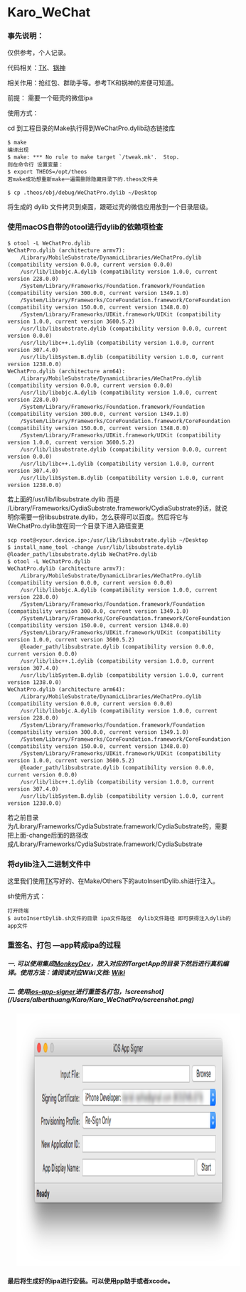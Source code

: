 # Karo_WeChat	

### 事先说明：	

仅供参考，个人记录。

代码相关：[TK](https://github.com/TKkk-iOSer)、[锅神](https://github.com/buginux)

相关作用：抢红包、群助手等。参考TK和锅神的库便可知道。

前提： 需要一个砸壳的微信ipa

使用方式：

cd 到工程目录的Make执行得到WeChatPro.dylib动态链接库

```shell
$ make 
编译出现
$ make: *** No rule to make target `/tweak.mk'.  Stop.  
则在命令行 设置变量：
$ export THEOS=/opt/theos  
若make成功想重新make一遍需删除隐藏目录下的.theos文件夹
```

```shell
$ cp .theos/obj/debug/WeChatPro.dylib ~/Desktop
```

将生成的 dylib 文件拷贝到桌面，跟砸过壳的微信应用放到一个目录层级。

### 使用macOS自带的otool进行dylib的依赖项检查

```shell
$ otool -L WeChatPro.dylib
WeChatPro.dylib (architecture armv7):
	/Library/MobileSubstrate/DynamicLibraries/WeChatPro.dylib (compatibility version 0.0.0, current version 0.0.0)
	/usr/lib/libobjc.A.dylib (compatibility version 1.0.0, current version 228.0.0)
	/System/Library/Frameworks/Foundation.framework/Foundation (compatibility version 300.0.0, current version 1349.1.0)
	/System/Library/Frameworks/CoreFoundation.framework/CoreFoundation (compatibility version 150.0.0, current version 1348.0.0)
	/System/Library/Frameworks/UIKit.framework/UIKit (compatibility version 1.0.0, current version 3600.5.2)
	/usr/lib/libsubstrate.dylib (compatibility version 0.0.0, current version 0.0.0)
	/usr/lib/libc++.1.dylib (compatibility version 1.0.0, current version 307.4.0)
	/usr/lib/libSystem.B.dylib (compatibility version 1.0.0, current version 1238.0.0)
WeChatPro.dylib (architecture arm64):
	/Library/MobileSubstrate/DynamicLibraries/WeChatPro.dylib (compatibility version 0.0.0, current version 0.0.0)
	/usr/lib/libobjc.A.dylib (compatibility version 1.0.0, current version 228.0.0)
	/System/Library/Frameworks/Foundation.framework/Foundation (compatibility version 300.0.0, current version 1349.1.0)
	/System/Library/Frameworks/CoreFoundation.framework/CoreFoundation (compatibility version 150.0.0, current version 1348.0.0)
	/System/Library/Frameworks/UIKit.framework/UIKit (compatibility version 1.0.0, current version 3600.5.2)
	/usr/lib/libsubstrate.dylib (compatibility version 0.0.0, current version 0.0.0)
	/usr/lib/libc++.1.dylib (compatibility version 1.0.0, current version 307.4.0)
	/usr/lib/libSystem.B.dylib (compatibility version 1.0.0, current version 1238.0.0)
```

若上面的/usr/lib/libsubstrate.dylib 而是 /Library/Frameworks/CydiaSubstrate.framework/CydiaSubstrate的话，就说明你需要一份libsubstrate.dylib，怎么获得可以百度。然后将它与WeChatPro.dylib放在同一个目录下进入路径变更

```shell
scp root@<your.device.ip>:/usr/lib/libsubstrate.dylib ~/Desktop
$ install_name_tool -change /usr/lib/libsubstrate.dylib @loader_path/libsubstrate.dylib WeChatPro.dylib
$ otool -L WeChatPro.dylib
WeChatPro.dylib (architecture armv7):
	/Library/MobileSubstrate/DynamicLibraries/WeChatPro.dylib (compatibility version 0.0.0, current version 0.0.0)
	/usr/lib/libobjc.A.dylib (compatibility version 1.0.0, current version 228.0.0)
	/System/Library/Frameworks/Foundation.framework/Foundation (compatibility version 300.0.0, current version 1349.1.0)
	/System/Library/Frameworks/CoreFoundation.framework/CoreFoundation (compatibility version 150.0.0, current version 1348.0.0)
	/System/Library/Frameworks/UIKit.framework/UIKit (compatibility version 1.0.0, current version 3600.5.2)
	@loader_path/libsubstrate.dylib (compatibility version 0.0.0, current version 0.0.0)
	/usr/lib/libc++.1.dylib (compatibility version 1.0.0, current version 307.4.0)
	/usr/lib/libSystem.B.dylib (compatibility version 1.0.0, current version 1238.0.0)
WeChatPro.dylib (architecture arm64):
	/Library/MobileSubstrate/DynamicLibraries/WeChatPro.dylib (compatibility version 0.0.0, current version 0.0.0)
	/usr/lib/libobjc.A.dylib (compatibility version 1.0.0, current version 228.0.0)
	/System/Library/Frameworks/Foundation.framework/Foundation (compatibility version 300.0.0, current version 1349.1.0)
	/System/Library/Frameworks/CoreFoundation.framework/CoreFoundation (compatibility version 150.0.0, current version 1348.0.0)
	/System/Library/Frameworks/UIKit.framework/UIKit (compatibility version 1.0.0, current version 3600.5.2)
	@loader_path/libsubstrate.dylib (compatibility version 0.0.0, current version 0.0.0)
	/usr/lib/libc++.1.dylib (compatibility version 1.0.0, current version 307.4.0)
	/usr/lib/libSystem.B.dylib (compatibility version 1.0.0, current version 1238.0.0)
```

若之前目录为/Library/Frameworks/CydiaSubstrate.framework/CydiaSubstrate的，需要把上面-change后面的路径改成/Library/Frameworks/CydiaSubstrate.framework/CydiaSubstrate

### 将dylib注入二进制文件中

这里我们使用[TK](https://github.com/TKkk-iOSer/WeChatPlugin-iOS)写好的、在Make/Others下的autoInsertDylib.sh进行注入。

sh使用方式：

```shell
打开终端
$ autoInsertDylib.sh文件的目录 ipa文件路径  dylib文件路径 即可获得注入dylib的app文件
```

### 重签名、打包 —app转成ipa的过程

##### 一. 可以使用集成[MonkeyDev](https://github.com/AloneMonkey/MonkeyDev)，放入对应的TargetApp的目录下然后进行真机编译。使用方法：请阅读对应Wiki文档: [Wiki](https://github.com/AloneMonkey/MonkeyDev/wiki)

##### 二. 使用[ios-app-signer](http://dantheman827.github.io/ios-app-signer/)进行重签名打包，!screenshot](/Users/alberthuang/Karo/Karo_WeChatPro/screenshot.png)

<img src="./screenshot.png" height="568" hspace="20">



#### 最后将生成好的ipa进行安装。可以使用pp助手或者xcode。


